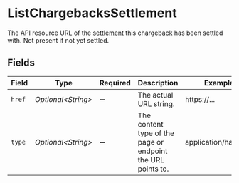 # ListChargebacksSettlement

The API resource URL of the [settlement](get-settlement) this chargeback has been settled with. Not present if
not yet settled.


## Fields

| Field                                                       | Type                                                        | Required                                                    | Description                                                 | Example                                                     |
| ----------------------------------------------------------- | ----------------------------------------------------------- | ----------------------------------------------------------- | ----------------------------------------------------------- | ----------------------------------------------------------- |
| `href`                                                      | *Optional\<String>*                                         | :heavy_minus_sign:                                          | The actual URL string.                                      | https://...                                                 |
| `type`                                                      | *Optional\<String>*                                         | :heavy_minus_sign:                                          | The content type of the page or endpoint the URL points to. | application/hal+json                                        |
